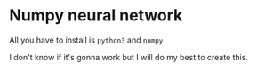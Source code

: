 # Numpy neural network
All you have to install is ```python3``` and ```numpy```

I don't know if it's gonna work but I will do my best to create this.
